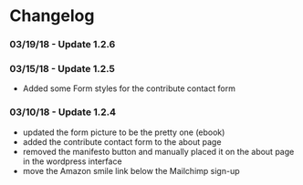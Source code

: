 # Changelog

### 03/19/18 - Update 1.2.6

### 03/15/18 - Update 1.2.5

- Added some Form styles for the contribute contact form

### 03/10/18 - Update 1.2.4

- updated the form picture to be the pretty one (ebook)
- added the contribute contact form to the about page
- removed the manifesto button and manually placed it on the about page in the wordpress interface
- move the Amazon smile link below the Mailchimp sign-up

